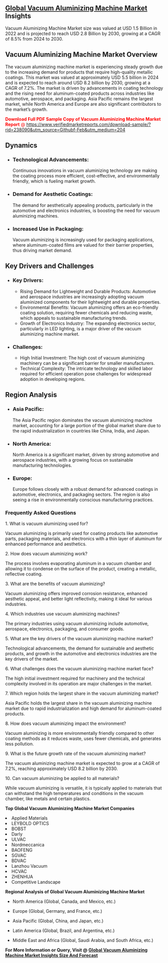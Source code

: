 <h2><a href="https://www.verifiedmarketreports.com/download-sample/?rid=238090&amp;utm_source=Githubf&amp;utm_medium=204" target="_blank">Global Vacuum Aluminizing Machine Market</a> Insights</h2><p>Vacuum Aluminizing Machine Market size was valued at USD 1.5 Billion in 2022 and is projected to reach USD 2.8 Billion by 2030, growing at a CAGR of 8.5% from 2024 to 2030.</p><p> <h2>Vacuum Aluminizing Machine Market Overview</h2> <p>The vacuum aluminizing machine market is experiencing steady growth due to the increasing demand for products that require high-quality metallic coatings. This market was valued at approximately USD 5.5 billion in 2024 and is expected to reach around USD 8.2 billion by 2030, growing at a CAGR of 7.2%. The market is driven by advancements in coating technology and the rising need for aluminum-coated products across industries like automotive, aerospace, and packaging. Asia Pacific remains the largest market, while North America and Europe are also significant contributors to the market’s growth.</p> <p><p><span class=""><span style="color: #ff0000;"><strong>Download Full PDF Sample Copy of Vacuum Aluminizing Machine Market Report</strong> @ </span><a href="https://www.verifiedmarketreports.com/download-sample/?rid=238090&amp;utm_source=Githubf-Feb&amp;utm_medium=204" target="_blank">https://www.verifiedmarketreports.com/download-sample/?rid=238090&amp;utm_source=Githubf-Feb&amp;utm_medium=204</a></span></p></p> <h2>Dynamics</h2> <ul> <li><h3>Technological Advancements:</h3> Continuous innovations in vacuum aluminizing technology are making the coating process more efficient, cost-effective, and environmentally friendly, which is fueling market growth.</li> <li><h3>Demand for Aesthetic Coatings:</h3> The demand for aesthetically appealing products, particularly in the automotive and electronics industries, is boosting the need for vacuum aluminizing machines.</li> <li><h3>Increased Use in Packaging:</h3> Vacuum aluminizing is increasingly used for packaging applications, where aluminum-coated films are valued for their barrier properties, thus driving market demand.</li> </ul> <h2>Key Drivers and Challenges</h2> <ul> <li><h3>Key Drivers:</h3> <ul> <li>Rising Demand for Lightweight and Durable Products: Automotive and aerospace industries are increasingly adopting vacuum aluminized components for their lightweight and durable properties.</li> <li>Environmental Benefits: Vacuum aluminizing offers an eco-friendly coating solution, requiring fewer chemicals and reducing waste, which appeals to sustainable manufacturing trends.</li> <li>Growth of Electronics Industry: The expanding electronics sector, particularly in LED lighting, is a major driver of the vacuum aluminizing machine market.</li> </ul> </li> <li><h3>Challenges:</h3> <ul> <li>High Initial Investment: The high cost of vacuum aluminizing machinery can be a significant barrier for smaller manufacturers.</li> <li>Technical Complexity: The intricate technology and skilled labor required for efficient operation pose challenges for widespread adoption in developing regions.</li> </ul> </li> </ul> <h2>Region Analysis</h2> <ul> <li><h3>Asia Pacific:</h3> The Asia Pacific region dominates the vacuum aluminizing machine market, accounting for a large portion of the global market share due to the rapid industrialization in countries like China, India, and Japan.</li> <li><h3>North America:</h3> North America is a significant market, driven by strong automotive and aerospace industries, with a growing focus on sustainable manufacturing technologies.</li> <li><h3>Europe:</h3> Europe follows closely with a robust demand for advanced coatings in automotive, electronics, and packaging sectors. The region is also seeing a rise in environmentally conscious manufacturing practices.</li> </ul> <h3>Frequently Asked Questions</h3> <p>1. What is vacuum aluminizing used for?</p> <p>Vacuum aluminizing is primarily used for coating products like automotive parts, packaging materials, and electronics with a thin layer of aluminum for enhanced performance and aesthetics.</p> <p>2. How does vacuum aluminizing work?</p> <p>The process involves evaporating aluminum in a vacuum chamber and allowing it to condense on the surface of the product, creating a metallic, reflective coating.</p> <p>3. What are the benefits of vacuum aluminizing?</p> <p>Vacuum aluminizing offers improved corrosion resistance, enhanced aesthetic appeal, and better light reflectivity, making it ideal for various industries.</p> <p>4. Which industries use vacuum aluminizing machines?</p> <p>The primary industries using vacuum aluminizing include automotive, aerospace, electronics, packaging, and consumer goods.</p> <p>5. What are the key drivers of the vacuum aluminizing machine market?</p> <p>Technological advancements, the demand for sustainable and aesthetic products, and growth in the automotive and electronics industries are the key drivers of the market.</p> <p>6. What challenges does the vacuum aluminizing machine market face?</p> <p>The high initial investment required for machinery and the technical complexity involved in its operation are major challenges in the market.</p> <p>7. Which region holds the largest share in the vacuum aluminizing market?</p> <p>Asia Pacific holds the largest share in the vacuum aluminizing machine market due to rapid industrialization and high demand for aluminum-coated products.</p> <p>8. How does vacuum aluminizing impact the environment?</p> <p>Vacuum aluminizing is more environmentally friendly compared to other coating methods as it reduces waste, uses fewer chemicals, and generates less pollution.</p> <p>9. What is the future growth rate of the vacuum aluminizing market?</p> <p>The vacuum aluminizing machine market is expected to grow at a CAGR of 7.2%, reaching approximately USD 8.2 billion by 2030.</p> <p>10. Can vacuum aluminizing be applied to all materials?</p> <p>While vacuum aluminizing is versatile, it is typically applied to materials that can withstand the high temperatures and conditions in the vacuum chamber, like metals and certain plastics.</p> </p><p><strong>Top Global Vacuum Aluminizing Machine Market Companies</strong></p><div data-test-id=""><p><li>Applied Materials</li><li> LEYBOLD OPTICS</li><li> BOBST</li><li> Darly</li><li> ULVAC</li><li> Nordmeccanica</li><li> BAOFENG</li><li> SGVAC</li><li> BDVAC</li><li> Lanzhou Vacuum</li><li> HCVAC</li><li> ZHENHUA</li><li> Competitive Landscape</li></p><div><strong>Regional Analysis of&nbsp;Global Vacuum Aluminizing Machine Market</strong></div><ul><li dir="ltr"><p dir="ltr">North America&nbsp;(Global, Canada, and Mexico, etc.)</p></li><li dir="ltr"><p dir="ltr">Europe (Global, Germany, and France, etc.)</p></li><li dir="ltr"><p dir="ltr">Asia Pacific&nbsp;(Global, China, and Japan, etc.)</p></li><li dir="ltr"><p dir="ltr">Latin America&nbsp;(Global, Brazil, and Argentina, etc.)</p></li><li dir="ltr">Middle East and Africa&nbsp;(Global, Saudi Arabia, and South Africa, etc.)</li></ul><p><strong>For More Information or Query, Visit @&nbsp;</strong><strong><a href="https://www.verifiedmarketreports.com/product/vacuum-aluminizing-machine-market/?utm_source=Githubf&amp;utm_medium=204" target="_blank">Global Vacuum Aluminizing Machine Market Insights Size And Forecast</a></strong></p></div>
